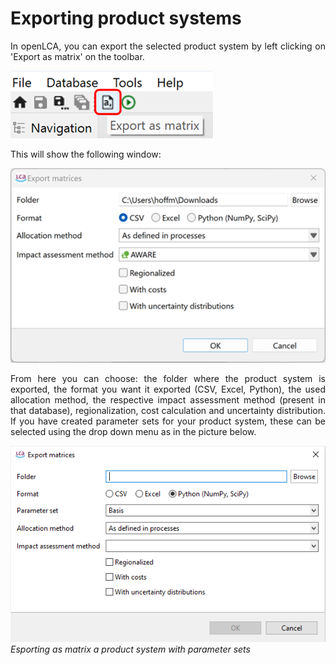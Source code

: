 # Exporting product systems

<div style='text-align: justify;'>

In openLCA, you can export the selected product system by left clicking on 'Export as matrix' on the toolbar. 

![](../media/export_prod_sys_1.png)

This will show the following window:

![](../media/export_prod_sys_2.png)

From here you can choose: the folder where the product system is exported, the format you want it exported (CSV, Excel, Python), the used allocation method, the respective impact assessment method (present in that database), regionalization, cost calculation and uncertainty distribution. If you have created parameter sets for your product system, these can be selected using the drop down menu as in the picture below.

![](../media/export_prod_sys_2_param.png)
<br>_Esporting as matrix a product system with parameter sets_



</div>